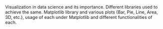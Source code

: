 Visualization in data science and its importance. Different libraries used to achieve the same. 
Matplotlib library and various plots (Bar, Pie, Line, Area, 3D, etc.), 
usage of each under Matplotlib and different functionalities of each.
